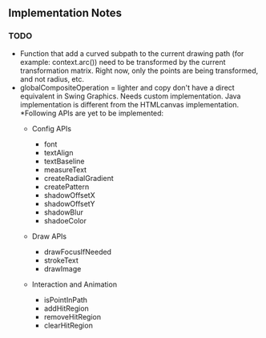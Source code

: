 ## Implementation Notes

### TODO
* Function that add a curved subpath to the current drawing path (for example: context.arc()) need to be transformed by the current transformation matrix. Right now, only the points are being transformed, and not radius, etc.
* globalCompositeOperation = lighter and copy don't have a direct equivalent in Swing Graphics. Needs custom implementation. Java implementation is different from the HTMLcanvas implementation.
*Following APIs are yet to be implemented:
  * Config APIs
    * font
    * textAlign
    * textBaseline
    * measureText
    * createRadialGradient
    * createPattern
    * shadowOffsetX
    * shadowOffsetY
    * shadowBlur
    * shadoeColor
    
  * Draw APIs
    * drawFocusIfNeeded
    * strokeText
    * drawImage

  * Interaction and Animation
    * isPointInPath
    * addHitRegion
    * removeHitRegion
    * clearHitRegion 
 
